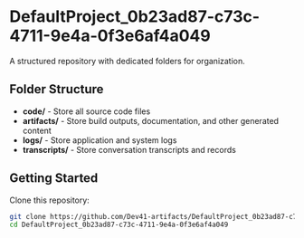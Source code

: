 # DefaultProject_0b23ad87-c73c-4711-9e4a-0f3e6af4a049
A structured repository with dedicated folders for organization.

## Folder Structure

- **code/** - Store all source code files
- **artifacts/** - Store build outputs, documentation, and other generated content
- **logs/** - Store application and system logs
- **transcripts/** - Store conversation transcripts and records

## Getting Started

Clone this repository:
```bash
git clone https://github.com/Dev41-artifacts/DefaultProject_0b23ad87-c73c-4711-9e4a-0f3e6af4a049
cd DefaultProject_0b23ad87-c73c-4711-9e4a-0f3e6af4a049
```
